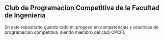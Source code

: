 ## Club de Programacion Competitiva de la Facultad de Ingenieria
En este repositorio guardo todo mi progeso en competencias y practicas de programacion competitiva, siendo miembro del club CPCFI.